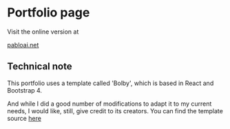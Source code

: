 # Portfolio page

Visit the online version at

<a href="pabloai.net" target="_blank" rel="noreferrer">pabloai.net</a>

## Technical note

This portfolio uses a template called 'Bolby', which is based in React and Bootstrap 4.

And while I did a good number of modifications to adapt it to my current needs, I would like, still, give credit to its creators.
You can find the template source [here](https://elements.envato.com/bolby-react-personal-portfolio-cvresume-template-5AFPZ68)
